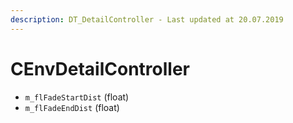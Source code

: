 ```yaml
---
description: DT_DetailController - Last updated at 20.07.2019
---
```


# CEnvDetailController


* `m_flFadeStartDist` (float)
* `m_flFadeEndDist` (float)